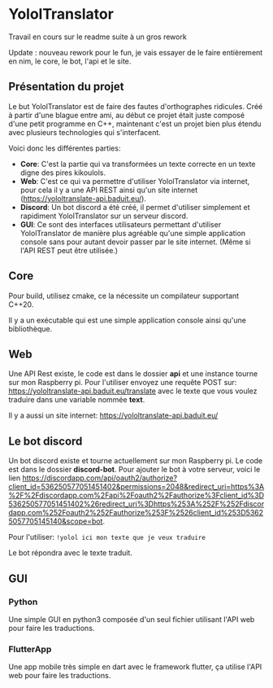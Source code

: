 # YololTranslator
Travail en cours sur le readme suite à un gros rework

Update : nouveau rework pour le fun, je vais essayer de le faire entièrement en nim, le core, le bot, l'api et le site.

## Présentation du projet
Le but YololTranslator est de faire des fautes d'orthographes ridicules. Créé à partir d'une blague entre ami, au début ce projet était juste composé d'une petit programme en C++, maintenant c'est un projet bien plus étendu avec plusieurs technologies qui s'interfacent.

Voici donc les différentes parties:
- __Core__: C'est la partie qui va transformées un texte correcte en un texte digne des pires kikoulols.
- __Web__: C'est ce qui va permettre d'utiliser YololTranslator via internet, pour cela il y a une API REST ainsi qu'un site internet (https://yololtranslate-api.baduit.eu/).
- __Discord__: Un bot discord a été créé, il permet d'utiliser simplement et rapidiment YololTranslator sur un serveur discord.
- __GUI__: Ce sont des interfaces utilisateurs permettant d'utiliser YololTranslator de manière plus agréable qu'une simple application console sans pour autant devoir passer par le site internet. (Même si l'API REST peut être utilisée.)

## Core
Pour build, utilisez cmake, ce la nécessite un compilateur supportant C++20.

Il y a un exécutable qui est une simple application console ainsi qu'une bibliothèque.

## Web
Une API Rest existe, le code est dans le dossier __api__ et une instance tourne sur mon Raspberry pi. Pour l'utiliser envoyez une requête POST sur: https://yololtranslate-api.baduit.eu/translate avec le texte que vous voulez traduire dans une variable nommée __text__.

Il y a aussi un site internet: https://yololtranslate-api.baduit.eu/

## Le bot discord
Un bot discord existe et tourne actuellement sur mon Raspberry pi. Le code est dans le dossier __discord-bot__. Pour ajouter le bot à votre serveur, voici le lien https://discordapp.com/api/oauth2/authorize?client_id=536250577051451402&permissions=2048&redirect_uri=https%3A%2F%2Fdiscordapp.com%2Fapi%2Foauth2%2Fauthorize%3Fclient_id%3D536250577051451402%26redirect_uri%3Dhttps%253A%252F%252Fdiscordapp.com%252Foauth2%252Fauthorize%253F%2526client_id%253D53625057705145140&scope=bot.

Pour l'utiliser:
`!yolol ici mon texte que je veux traduire`

Le bot répondra avec le texte traduit.

## GUI
### Python
Une simple GUI en python3 composée d'un seul fichier utilisant l'API web pour faire les traductions.

### FlutterApp
Une app mobile très simple en dart avec le framework flutter, ça utilise l'API web pour faire les traductions.
